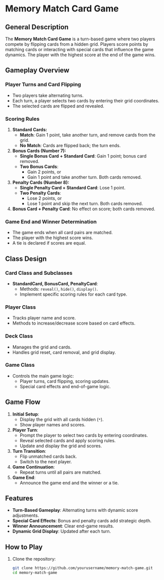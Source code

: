 # Memory Match Card Game

## General Description
The **Memory Match Card Game** is a turn-based game where two players compete by flipping cards from a hidden grid. Players score points by matching cards or interacting with special cards that influence the game dynamics. The player with the highest score at the end of the game wins.

## Gameplay Overview

### Player Turns and Card Flipping
- Two players take alternating turns.
- Each turn, a player selects two cards by entering their grid coordinates.
- The selected cards are flipped and revealed.

### Scoring Rules
1. **Standard Cards:**
   - **Match**: Gain 1 point, take another turn, and remove cards from the grid.
   - **No Match**: Cards are flipped back; the turn ends.
2. **Bonus Cards (Number 7):**
   - **Single Bonus Card + Standard Card**: Gain 1 point; bonus card removed.
   - **Two Bonus Cards**:
     - Gain 2 points, or
     - Gain 1 point and take another turn. Both cards removed.
3. **Penalty Cards (Number 8):**
   - **Single Penalty Card + Standard Card**: Lose 1 point.
   - **Two Penalty Cards**:
     - Lose 2 points, or
     - Lose 1 point and skip the next turn. Both cards removed.
4. **Bonus Card + Penalty Card**: No effect on score; both cards removed.

### Game End and Winner Determination
- The game ends when all card pairs are matched.
- The player with the highest score wins.
- A tie is declared if scores are equal.

## Class Design

### Card Class and Subclasses
- **StandardCard, BonusCard, PenaltyCard**:
  - Methods: `reveal()`, `hide()`, `display()`.
  - Implement specific scoring rules for each card type.

### Player Class
- Tracks player name and score.
- Methods to increase/decrease score based on card effects.

### Deck Class
- Manages the grid and cards.
- Handles grid reset, card removal, and grid display.

### Game Class
- Controls the main game logic:
  - Player turns, card flipping, scoring updates.
  - Special card effects and end-of-game logic.

## Game Flow
1. **Initial Setup**:
   - Display the grid with all cards hidden (`*`).
   - Show player names and scores.
2. **Player Turn**:
   - Prompt the player to select two cards by entering coordinates.
   - Reveal selected cards and apply scoring rules.
   - Update and display the grid and scores.
3. **Turn Transition**:
   - Flip unmatched cards back.
   - Switch to the next player.
4. **Game Continuation**:
   - Repeat turns until all pairs are matched.
5. **Game End**:
   - Announce the game end and the winner or a tie.

## Features
- **Turn-Based Gameplay**: Alternating turns with dynamic score adjustments.
- **Special Card Effects**: Bonus and penalty cards add strategic depth.
- **Winner Announcement**: Clear end-game results.
- **Dynamic Grid Display**: Updated after each turn.

## How to Play
1. Clone the repository:
   ```bash
   git clone https://github.com/yourusername/memory-match-game.git
   cd memory-match-game
